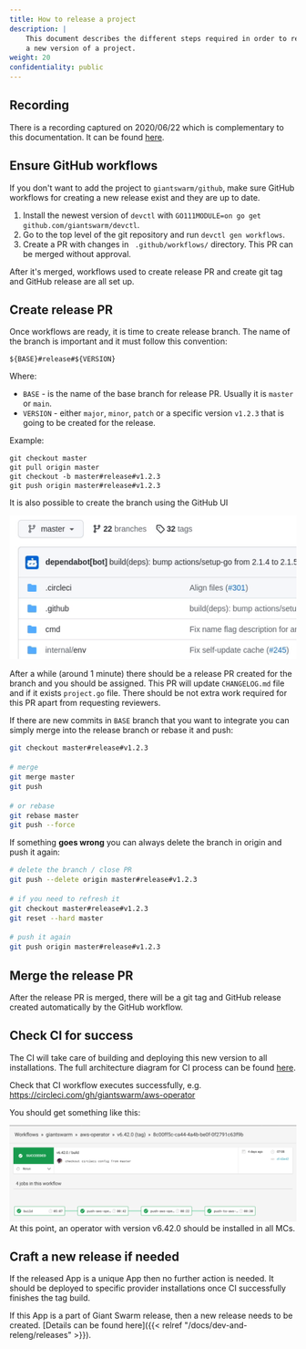 ```yaml
---
title: How to release a project
description: |
    This document describes the different steps required in order to release
    a new version of a project.
weight: 20
confidentiality: public
---
```


## Recording

There is a recording captured on 2020/06/22 which is complementary to this
documentation. It can be found [here][video].

[video]: https://drive.google.com/file/d/131rkTO8lk8J0NSqqO4hkBEqySzlkX3TM/view

## Ensure GitHub workflows


If you don't want to add the project to `giantswarm/github`,
make sure GitHub workflows for creating a new release exist and they are up to
date.

1. Install the newest version of `devctl` with `GO111MODULE=on go get
   github.com/giantswarm/devctl`.
2. Go to the top level of the git repository and run `devctl gen workflows`.
3. Create a PR with changes in ` .github/workflows/` directory. This PR can be
   merged without approval.

After it's merged, workflows used to create release PR and create git tag and
GitHub release are all set up.

## Create release PR

Once workflows are ready, it is time to create release branch. The name
of the branch is important and it must follow this convention:

```
${BASE}#release#${VERSION}
```

Where:

- `BASE` - is the name of the base branch for release PR. Usually it is
  `master` or `main`.
- `VERSION` - either `major`, `minor`, `patch` or a specific version `v1.2.3` that is going to be created for the release.

Example:

```
git checkout master
git pull origin master
git checkout -b master#release#v1.2.3
git push origin master#release#v1.2.3
```

It is also possible to create the branch using the GitHub UI

![create-pr](create-pr.gif)

After a while (around 1 minute) there should be a release PR created for the
branch and you should be assigned. This PR will update `CHANGELOG.md` file and
if it exists `project.go` file. There should be not extra work required for
this PR apart from requesting reviewers.

If there are new commits in `BASE` branch that you want to integrate you can
simply merge into the release branch or rebase it and push:

``` sh
git checkout master#release#v1.2.3

# merge
git merge master
git push

# or rebase
git rebase master
git push --force
```

If something **goes wrong** you can always delete the branch in origin and push
it again:

``` sh
# delete the branch / close PR
git push --delete origin master#release#v1.2.3

# if you need to refresh it
git checkout master#release#v1.2.3
git reset --hard master

# push it again
git push origin master#release#v1.2.3
```

## Merge the release PR

After the release PR is merged, there will be a git tag and GitHub release created
automatically by the GitHub workflow.

## Check CI for success

The CI will take care of building and deploying this new version to all
installations. The full architecture diagram for CI process can be found
[here](https://intranet.giantswarm.io/docs/dev-and-releng/ci/architecture/).

Check that CI workflow executes successfully, e.g.
https://circleci.com/gh/giantswarm/aws-operator

You should get something like this:

![aws-operator CI](aws-operator_ci_green.png)
At this point, an operator with version v6.42.0 should be installed in all MCs.

## Craft a new release if needed

If the released App is a unique App then no further action is needed. It should
be deployed to specific provider installations once CI successfully finishes
the tag build.

If this App is a part of Giant Swarm release, then a new release needs
to be created. [Details can be found here]({{< relref "/docs/dev-and-releng/releases" >}}).
